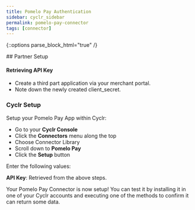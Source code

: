 ```yaml
---
title: Pomelo Pay Authentication
sidebar: cyclr_sidebar
permalink: pomelo-pay-connector
tags: [connector]
---
```

{::options parse_block_html="true" /}
<section class="card">
## Partner Setup

#### Retrieving API Key
* Create a third part application via your merchant portal.
* Note down the newly created client_secret.

### Cyclr Setup

Setup your Pomelo Pay App within Cyclr:

*   Go to your **Cyclr Console**
*   Click the **Connectors** menu along the top
*   Choose Connector Library
*   Scroll down to **Pomelo Pay**
*   Click the **Setup** button

Enter the following values:

**API Key**: Retrieved from the above steps.


Your Pomelo Pay Connector is now setup! You can test it by installing it in one of your Cyclr accounts and executing one of the methods to confirm it can return some data.

</section>
